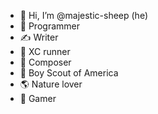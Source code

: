 - 👋 Hi, I’m @majestic-sheep (he)
- 💾 Programmer
- ✍️ Writer
- 🏃 XC runner
- 🎼 Composer
- 🦅 Boy Scout of America
- 🌎 Nature lover
- 👾 Gamer

<!---
majestic-sheep/majestic-sheep is a ✨ special ✨ repository because its `README.md` (this file) appears on your GitHub profile.
You can click the Preview link to take a look at your changes.
--->
